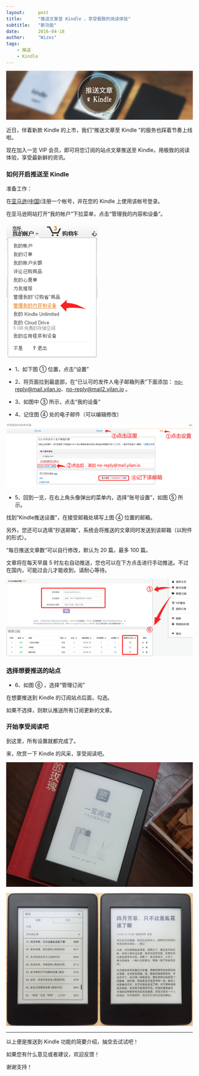 ```yaml
---
layout:     post
title:      "推送文章至 Kindle ，享受极致的阅读体验"
subtitle:   "新功能"
date:       2016-04-18
author:     "Wizos"
tags:
    - 推送
    - Kindle
---
```



![Banner](/img/8/8-Banner.png)

近日，伴着新款 Kindle 的上市，我们“推送文章至 Kindle ”的服务也踩着节奏上线啦。

现在加入一览 VIP 会员，即可将您订阅的站点文章推送至 Kindle，用极致的阅读体验，享受最新鲜的资讯。

### 如何开启推送至 Kindle

准备工作：

在[亚马逊(中国)](http://www.amazon.cn)注册一个帐号，并在您的 Kindle 上使用该帐号登录。

在亚马逊网站打开“我的帐户”下拉菜单，点击“管理我的内容和设备”。

![我的账户](/img/8/8-amazon-accountbox.png)

* 1、如下图 ① 位置，点击“设置”

* 2、将页面拉到最底部，在“已认可的发件人电子邮箱列表”下面添加： no-reply@mail.yilan.io、no-reply@mail2.yilan.io 。

* 3、如图中 ③ 所示，点击“我的设备”

* 4、记住图 ④ 处的电子邮件（可以编辑修改）

![我的设置](/img/8/8-amazon-setting.png)

* 5、回到一览，在右上角头像弹出的菜单内，选择“账号设置”，如图 ⑤ 所示。

找到“Kindle推送设置”，在接受邮箱处填写上图 ④ 位置的邮箱。

另外，您还可以选填“抄送邮箱”，系统会将推送的文章同时发送到该邮箱（以附件的形式）。

“每日推送文章数”可以自行修改，默认为 20 篇，最多 100 篇。

文章将在每天早晨 5 时左右自动推送，您也可以在下方点击进行手动推送。不过在国内，可能过会儿才能收到，请耐心等待。

![在一览中设置](/img/8/8-yilan-setting-kindle.png)


### 选择想要推送的站点

* 6、如图 ⑥ ，选择“管理订阅”

在想要推送到 Kindle 的订阅站点后面，勾选。

如果不选择，则默认推送所有订阅更新的文章。

### 开始享受阅读吧

到这里，所有设置就都完成了。

来，欣赏一下 Kindle 的风采，享受阅读吧。

![ Kindle 高清无码美照](/img/8/8-kindle-photo.png)

![ Kindle 高清无码美照](/img/8/8-kindle.png)

---


以上便是推送到 Kindle 功能的简要介绍，抽空去试试吧！

如果您有什么意见或者建议，欢迎反馈！

谢谢支持！

